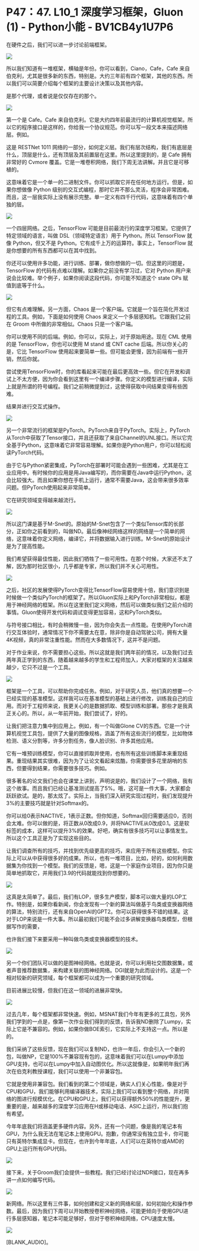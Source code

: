 # P47：47. L10_1 深度学习框架，Gluon (1) - Python小能 - BV1CB4y1U7P6

在硬件之后，我们可以进一步讨论前端框架。

![](img/e8103c642e51a58b38312abcef92ac57_1.png)

所以我们知道有一堆框架，横轴是年份。你可以看到，Ciano，Cafe，Cafe 来自伯克利，尤其是很多新的东西，特别是。大约三年前有四个框架，其他的东西。所以我们可以简要介绍每个框架的主要设计决策以及其他内容。

是那个代理，或者说是仅仅存在的那个。

![](img/e8103c642e51a58b38312abcef92ac57_3.png)

第一个是 Cafe。Cafe 来自伯克利。它是大约四年前最流行的计算机视觉框架。所以它的程序接口是这样的，你给我一个协议规范。你可以写一段文本来描述网络层。例如。

这是 RESTNet 1011 网络的一部分，如何定义层。我们有层次结构，我们有底层是什么，顶层是什么，还有顶层及其前置层在这里。所以这里提到的，是 Cafe 拥有非常好的 Cvmore 覆盖。它是一堆卷积网络，我们下周无法讲解。并且它是可移植的。

这意味着它是一个单一的二进制文件。你可以抓取它并在任何地方运行。但是，如果你想做像 Python 级别的交互式编程，那时它并不那么灵活，程序会非常困难。而且，这一层我实际上没有展示完整。单一定义有四千行代码，这意味着有四个单独的层。

![](img/e8103c642e51a58b38312abcef92ac57_5.png)

一个四层网络。之后，TensorFlow 可能是目前最流行的深度学习框架。它提供了特定领域的语言，叫做 DSL（领域特定语言）用于 Python。所以 TensorFlow 就像 Python，但又不是 Python。它有成千上万的运算符。事实上，TensorFlow 就是你想要的所有东西都可以在其中找到。

你还可以使用许多功能，进行训练、部署，做你想做的一切。但这里的问题是，TensorFlow 的代码有点难以理解。如果你之前没有学习过，它对 Python 用户来说会比较难。举个例子，如果你阅读这段代码，你可能不知道这个 state OPs 赋值到底等于什么。

![](img/e8103c642e51a58b38312abcef92ac57_7.png)

但它有点难理解。另一方面，Chaos 是一个客户端。它就是一个旨在简化开发过程的工具。例如，下面是如何使用 Chaos 来定义一个多层感知机。它跟我们之前在 Groom 中所做的非常相似。Chaos 只是一个客户端。

你可以使用不同的后端。例如，你可以，实际上，对于原始用途。现在 CML 使用的是 TensorFlow，你也可以使用 M stand 或 CNT cache 后端。所以你关心的是，它比 TensorFlow 使用起来要简单一些。但可能会更慢，因为前端有一些开销，然后你就。

尝试使用TensorFlow时，你的库看起来可能在最后更高效一些。但它在开发和调试上不太方便，因为你会看到这里有一个编译步骤。你定义的模型进行编译，实际上就是所谓的符号编程。我们之前稍微提到过，这使得获取中间结果变得有些困难。

结果并进行交互式操作。

![](img/e8103c642e51a58b38312abcef92ac57_9.png)

另一个非常流行的框架是PyTorch。PyTorch来自于PyTorch。实际上，PyTorch从Torch中获取了Tensor接口，并且还获取了来自Channel的UNL接口。所以它完全基于Python，这意味着它非常容易理解。如果你是Python用户，你可以轻松阅读PyTorch代码。

由于它与Python紧密集成，PyTorch在部署时可能会遇到一些困难，尤其是在工业应用中。有时候你的应用是用Java编写的，而你需要在Java中运行Python，这会比较强大。而且如果你想在手机上运行，通常不需要Java，这会带来很多效率问题。但PyTorch使用起来非常简单。

它在研究领域变得越来越流行。

![](img/e8103c642e51a58b38312abcef92ac57_11.png)

所以这门课是基于M-Snet的。原始的M-Snet包含了一个类似Tensor库的长部分，正如你之前看到的，叫做ND。最后像神经网络这样的网络是一个简单的网络，这意味着你定义网络，编译它，并将数据输入进行训练。M-Snet的原始设计是为了提高性能。

我们希望获得最佳性能，因此我们牺牲了一些可用性。在那个时候，大家还不太了解，因为那时社区很小，几乎都是专家，所以我们并不关心可用性。

![](img/e8103c642e51a58b38312abcef92ac57_13.png)

之后，社区的发展使得PyTorch变得比TensorFlow容易使用十倍，我们意识到是时候做一个类似PyTorch的框架了。所以Gluon实际上和PyTorch非常相似，都是用于神经网络的框架。所以在这里我们定义网络，然后可以做类似我们之前介绍的事情。Gluon使得开发代码和调试变得更加容易，这和PyTorch类似。

与符号接口相比，有时会稍微慢一些，因为你会失去一点性能。在使用PyTorch进行交互体验时，通常情况下你不需要太在意，除非你是自动驾驶公司，拥有大量4K视频，真的非常注重性能。然而在大多数情况下，这并不是问题。

对于作业来说，你不需要担心这些。所以这就是我们两年前的情况，以及我们过去两年真正学到的东西，随着越来越多的学生和工程师加入，大家对框架的关注越来越少，它只不过是一个工具。

![](img/e8103c642e51a58b38312abcef92ac57_15.png)

框架是一个工具，可以帮助你完成任务。例如，对于研究人员，他们真的想要一个已经实现的基准模型。这样我可以在基准模型的基础上进行修改，训练我自己的应用。而对于工程师来说，我更关心的是数据抓取、模型训练和部署。那些才是我真正关心的。所以，从一年前开始，我们尝试了，好的。

让我们把注意力集中到应用上。例如，有一个叫做Glone CV的东西。它是一个计算机视觉工具包，提供了大量的图像规格，涵盖了所有这些流行的模型，比如物体检测、语义分割等，许多分割任务，像人脸识别、许多其他应用。

它有一堆预训练模型，你可以直接抓取并使用，也有所有这些训练脚本来重现结果。重现结果其实很难，因为为了让论文看起来炫酷，你需要很多花里胡哨的东西，但要得到结果，你需要很多技巧。例如。

很多著名的论文我们也会在课堂上讲到，声明说是的，我们设计了一个网络，我有这个故事。而且我们已经让基准测试提高了5%。哦，这可是一件大事，大家都会跃跃欲试。是的，那太炫了。实际上，当我们深入研究实现过程时，我们发现提升3%的主要技巧就是针对Softmax的。

你可以给0表示NACTIVE，1表示正数。但你知道，Softmax回归需要适应0，否则会太难。你可以做的是，将正数从0改成0.9，并将NACTIVE从0改成0.1。这是软标签的成本，这样可以提升3%的效果。好吧，确实有很多技巧可以让事情发生。所以这个工具正是为了实现这些目的。

让我们调查所有的技巧，并找到优先级更高的技巧，来应用于所有这些模型。你实际上可以从中获得很多好的成果。所以，也有一堆项目，比如，好的，如何利用数据集为你找到一个模型。我们的反馈是，嗯，这是一个家庭作业项目，因为你只是简单地抓取它，并用我们3.9的代码就能找到你想要的。

![](img/e8103c642e51a58b38312abcef92ac57_17.png)

这真是太简单了。最后，我们有LOP，很多生产模型，脚本可以做大量的LOP工作。特别是，如果你看新闻，你会发现有一个新的算法叫做基于鸟类或变换器网络的算法，特别流行，还有来自OpenAI的GPT2。你可以获得很多不错的结果。这对于LOP来说是一件大事。所以最初我们可能不会过多讲解变换器鸟类模型，但根据写作的需要，

也许我们接下来要采用一种叫做鸟类或变换器模型的技术。

![](img/e8103c642e51a58b38312abcef92ac57_19.png)

另一个你们团队可以做的是图神经网络。也就是说，你可以利用社交图数据集，或者声音推荐数据集，来构建关联的图神经网络。DGI就是为此而设计的。这是一个相对较新的研究领域，每个框架都可以成为一个重要的研究领域。

目前进展比较慢，但我们在这一领域的进展非常快。

![](img/e8103c642e51a58b38312abcef92ac57_21.png)

过去几年，每个框架都非常快速。例如，MSNAT我们今年有更多的工具包，另外我们学到的一点是，像第一次作业我们得到的反馈，告诉我ND删除了Lumpy，实际上它是不兼容的。例如，如果你做BOE索引，它实际上不支持这一点。所以是的。

我们采纳了这些反馈，现在我们可以复制ND，也许一年后，你会引入一个新的包，叫做NP，它是100%不兼容现有包的，这意味着我们可以在Lumpy中添加GPU支持，也可以在Lumpy中加入自动图优化。所以这就像是，如果明年我们再次在伯克利教授课程，我们可以使用一个非兼容包。

它就是使用非兼容包。我们看到的第二个领域是，确实人们关心性能，像是对于CPU和GPU，我们能够利用编译器技术，实际上我们可以看到整个网络，并对网络的图进行规模优化。在CPU和GPU上，我们可以获得额外50%的性能提升，更重要的是，越来越多的深度学习应用在H或移动电话、ASIC上运行，所以我们抱有希望。

今年年底我们将涵盖更多硬件内容。另外，还有一个问题，像是我的笔记本有GPU，为什么我无法在笔记本上使用GPU。抱歉，你通常没有独立显卡，你可能只有英特尔集成显卡。但现在，也许到今年年底，人们可以在英特尔或AMD的GPU上运行所有GPU代码。

![](img/e8103c642e51a58b38312abcef92ac57_23.png)

接下来，关于Groom我们会提供一些教程。我们已经讨论过NDR接口，现在再多讲一点如何编写代码。

![](img/e8103c642e51a58b38312abcef92ac57_25.png)

新网络。所以这里有三件事，如何创建和定义新的网络和层，如何初始化和操作参数。最后，因为我们下周可以开始教授卷积神经网络，可能更倾向于使用GPU进行多层感知器，笔记本可能足够好，但对于卷积神经网络，CPU速度太慢。

![](img/e8103c642e51a58b38312abcef92ac57_27.png)

[BLANK_AUDIO]。
